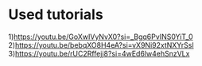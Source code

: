 # Used tutorials
1)https://youtu.be/GoXwIVyNvX0?si=_Bgq6PvINS0YiT_0
2)https://youtu.be/bebqXO8H4eA?si=vX9Ni92xtNXYrSsl
3)https://youtu.be/rUC2Rffejj8?si=4wEd6lw4ehSnzVLx

